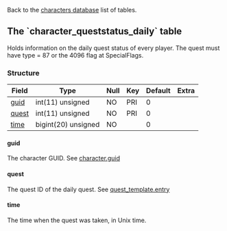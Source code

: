 Back to the [characters database](charactersdb_struct) list of tables.

The \`character\_queststatus\_daily\` table
-------------------------------------------

Holds information on the daily quest status of every player. The quest must have type = 87 or the 4096 flag at SpecialFlags.

### Structure

| **Field**                                  | **Type**            | **Null** | **Key** | **Default** | **Extra** |
|--------------------------------------------|---------------------|----------|---------|-------------|-----------|
| [guid](Character_queststatus_daily#guid)   | int(11) unsigned    | NO       | PRI     | 0           |           |
| [quest](Character_queststatus_daily#quest) | int(11) unsigned    | NO       | PRI     | 0           |           |
| [time](Character_queststatus_daily#time)   | bigint(20) unsigned | NO       |         | 0           |           |

#### guid

The character GUID. See [character.guid](character#guid)

#### quest

The quest ID of the daily quest. See [quest\_template.entry](quest_template#entry)

#### time

The time when the quest was taken, in Unix time.
